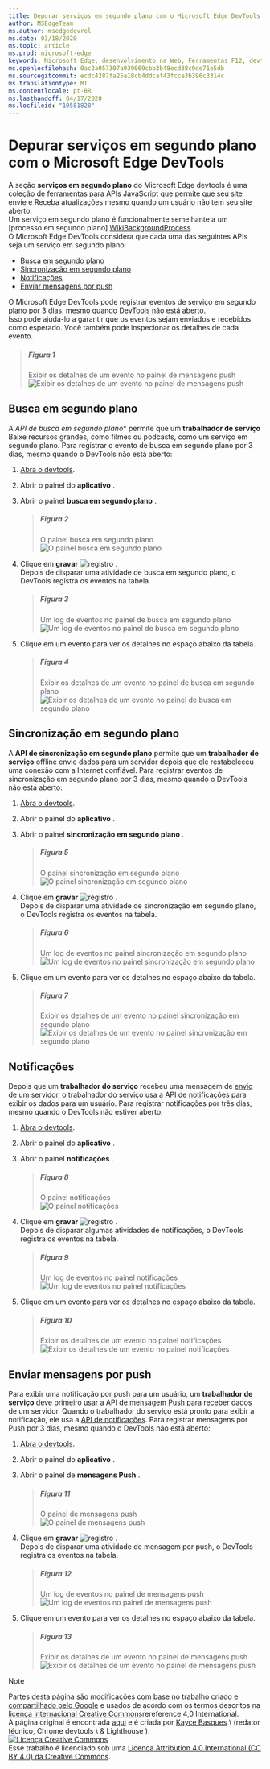 ```yaml
---
title: Depurar serviços em segundo plano com o Microsoft Edge DevTools
author: MSEdgeTeam
ms.author: msedgedevrel
ms.date: 03/18/2020
ms.topic: article
ms.prod: microsoft-edge
keywords: Microsoft Edge, desenvolvimento na Web, Ferramentas F12, devtools
ms.openlocfilehash: 0ac2a057307a939069cbb3b48ecd38c9de71e5db
ms.sourcegitcommit: ecdc4287fa25a18cb4ddcaf43fcce3b396c3314c
ms.translationtype: MT
ms.contentlocale: pt-BR
ms.lasthandoff: 04/17/2020
ms.locfileid: "10581828"
---
```

<!-- Copyright Kayce Basques 
   Licensed under the Apache License, Version 2.0 (the "License");
   you may not use this file except in compliance with the License.
   You may obtain a copy of the License at

       https://www.apache.org/licenses/LICENSE-2.0
       
   Unless required by applicable law or agreed to in writing, software
   distributed under the License is distributed on an "AS IS" BASIS,
   WITHOUT WARRANTIES OR CONDITIONS OF ANY KIND, either express or implied.
   See the License for the specific language governing permissions and
   limitations under the License.  -->  





# Depurar serviços em segundo plano com o Microsoft Edge DevTools   



A seção **serviços em segundo plano** do Microsoft Edge devtools é uma coleção de ferramentas para APIs JavaScript que permite que seu site envie e Receba atualizações mesmo quando um usuário não tem seu site aberto.  
Um serviço em segundo plano é funcionalmente semelhante a um [processo em segundo plano] [WikiBackgroundProcess].  
O Microsoft Edge DevTools considera que cada uma das seguintes APIs seja um serviço em segundo plano:  

*   [Busca em segundo plano](#background-fetch)  
*   [Sincronização em segundo plano](#background-sync)  
*   [Notificações](#notifications)  
*   [Enviar mensagens por push](#push-messages)  

O Microsoft Edge DevTools pode registrar eventos de serviço em segundo plano por 3 dias, mesmo quando DevTools não está aberto.  
Isso pode ajudá-lo a garantir que os eventos sejam enviados e recebidos como esperado.  Você também pode inspecionar os detalhes de cada evento.  

> ##### Figura 1  
> Exibir os detalhes de um evento no painel de mensagens push  
> ![Exibir os detalhes de um evento no painel de mensagens push][PushDetails]  

## Busca em segundo plano   

A *API de busca em segundo plano** permite que um **trabalhador de serviço** Baixe recursos grandes, como filmes ou podcasts, como um serviço em segundo plano.  Para registrar o evento de busca em segundo plano por 3 dias, mesmo quando o DevTools não está aberto:  

<!--Todo: add background fetch api section when available -->  

1.  [Abra o devtools][OpenDevTools].  
1.  Abrir o painel do **aplicativo** .  
1.  Abrir o painel **busca em segundo plano** .  
    
    > ##### Figura 2  
    > O painel busca em segundo plano  
    > ![O painel busca em segundo plano][FetchEmpty]  
    
1.  Clique em **gravar** ![ registro ][ImageRecordIcon] .  
   Depois de disparar uma atividade de busca em segundo plano, o DevTools registra os eventos na tabela.  
    
    > ##### Figura 3  
    > Um log de eventos no painel de busca em segundo plano  
    > ![Um log de eventos no painel de busca em segundo plano][FetchLog]  
    
1.  Clique em um evento para ver os detalhes no espaço abaixo da tabela.  
    
    > ##### Figura 4  
    > Exibir os detalhes de um evento no painel de busca em segundo plano  
    > ![Exibir os detalhes de um evento no painel de busca em segundo plano][FetchDetails]  

## Sincronização em segundo plano   

A **API de sincronização em segundo plano** permite que um **trabalhador de serviço** offline envie dados para um servidor depois que ele restabeleceu uma conexão com a Internet confiável.  Para registrar eventos de sincronização em segundo plano por 3 dias, mesmo quando o DevTools não está aberto:  

<!--Todo: add background sync api section when available -->  

1.  [Abra o devtools][OpenDevTools].  
1.  Abrir o painel do **aplicativo** .  
1.  Abrir o painel **sincronização em segundo plano** .  
    
    > ##### Figura 5  
    > O painel sincronização em segundo plano  
    > ![O painel sincronização em segundo plano][SyncEmpty]  
    
1.  Clique em **gravar** ![ registro ][ImageRecordIcon] .  
   Depois de disparar uma atividade de sincronização em segundo plano, o DevTools registra os eventos na tabela.  
    
    > ##### Figura 6  
    > Um log de eventos no painel sincronização em segundo plano  
    > ![Um log de eventos no painel sincronização em segundo plano][SyncLog]  
    
1.  Clique em um evento para ver os detalhes no espaço abaixo da tabela.  
    
    > ##### Figura 7  
    > Exibir os detalhes de um evento no painel sincronização em segundo plano  
    > ![Exibir os detalhes de um evento no painel sincronização em segundo plano][SyncDetails]  
    
## Notificações 

Depois que um **trabalhador do serviço** recebeu uma mensagem de [envio][MDNPush] de um servidor, o trabalhador do serviço usa a API de [notificações][MDNNotifications] para exibir os dados para um usuário.  Para registrar notificações por três dias, mesmo quando o DevTools não estiver aberto:  

1.  [Abra o devtools][OpenDevTools].  
1.  Abrir o painel do **aplicativo** .  
1.  Abrir o painel **notificações** .  
    
    > ##### Figura 8  
    > O painel notificações  
    > ![O painel notificações][NotificationsEmpty]  
    
1.  Clique em **gravar** ![ registro ][ImageRecordIcon] .  
   Depois de disparar algumas atividades de notificações, o DevTools registra os eventos na tabela.  
    
    > ##### Figura 9  
    > Um log de eventos no painel notificações  
    > ![Um log de eventos no painel notificações][NotificationsLog]  
    
1.  Clique em um evento para ver os detalhes no espaço abaixo da tabela.  
    
    > ##### Figura 10  
    > Exibir os detalhes de um evento no painel notificações  
    > ![Exibir os detalhes de um evento no painel notificações][NotificationsDetails]  
    
## Enviar mensagens por push 

Para exibir uma notificação por push para um usuário, um **trabalhador de serviço** deve primeiro usar a API de [mensagem Push][MDNPush] para receber dados de um servidor.  Quando o trabalhador do serviço está pronto para exibir a notificação, ele usa a [API de notificações][MDNNotifications].  Para registrar mensagens por Push por 3 dias, mesmo quando o DevTools não está aberto:  

1.  [Abra o devtools][OpenDevTools].  
1.  Abrir o painel do **aplicativo** .  
1.  Abrir o painel de **mensagens Push** .  
    
    > ##### Figura 11  
    > O painel de mensagens push  
    > ![O painel de mensagens push][PushEmpty]  

1.  Clique em **gravar** ![ registro ][ImageRecordIcon] .  
    Depois de disparar uma atividade de mensagem por push, o DevTools registra os eventos na tabela.  
    
    > ##### Figura 12  
    > Um log de eventos no painel de mensagens push  
    > ![Um log de eventos no painel de mensagens push][PushLog]  

1.  Clique em um evento para ver os detalhes no espaço abaixo da tabela.  
    
    > ##### Figura 13  
    > Exibir os detalhes de um evento no painel de mensagens push  
    > ![Exibir os detalhes de um evento no painel de mensagens push][PushDetails2]  
    
 



<!-- image links -->  

[ImageRecordIcon]: /microsoft-edge/devtools-guide-chromium/media/record-icon.msft.png  

[PushDetails]: /microsoft-edge/devtools-guide-chromium/media/javascript-application-background-services-push-messaging.msft.png "Figura 1: exibindo os detalhes de um evento no painel de mensagens push"  
[FetchEmpty]: /microsoft-edge/devtools-guide-chromium/media/javascript-application-background-services-background-fetch-empty.msft.png "Figura 2: painel de busca em segundo plano"  
[FetchLog]: /microsoft-edge/devtools-guide-chromium/media/javascript-application-background-services-background-fetch.msft.png "Figura 3: um log de eventos no painel de busca em segundo plano"  
[FetchDetails]: /microsoft-edge/devtools-guide-chromium/media/javascript-application-background-services-background-fetch-details.msft.png "Figura 4: exibindo os detalhes de um evento no painel de busca em segundo plano"  
[SyncEmpty]: /microsoft-edge/devtools-guide-chromium/media/javascript-application-background-services-background-sync-empty.msft.png "Figura 5: painel de sincronização em segundo plano"  
[SyncLog]: /microsoft-edge/devtools-guide-chromium/media/javascript-application-background-services-background-sync.msft.png "Figura 6: um log de eventos no painel de sincronização em segundo plano"  
[SyncDetails]: /microsoft-edge/devtools-guide-chromium/media/javascript-application-background-services-background-sync-details.msft.png "Figura 7: exibindo os detalhes de um evento no painel de sincronização em segundo plano"  
[NotificationsEmpty]: /microsoft-edge/devtools-guide-chromium/media/javascript-application-background-services-notifications-empty.msft.png "Figura 8: painel notificações"  
[NotificationsLog]: /microsoft-edge/devtools-guide-chromium/media/javascript-application-background-services-notifications.msft.png "Figura 9: um log de eventos no painel notificações"  
[NotificationsDetails]: /microsoft-edge/devtools-guide-chromium/media/javascript-application-background-services-notifications-details.msft.png "Figura 10: exibindo os detalhes de um evento no painel notificações"  
[PushEmpty]: /microsoft-edge/devtools-guide-chromium/media/javascript-application-background-services-push-messaging-empty.msft.png "Figura 11: o painel de mensagens push"  
[PushLog]: /microsoft-edge/devtools-guide-chromium/media/javascript-application-background-services-push-messaging.msft.png "Figura 12: um log de eventos no painel de mensagens push"  
[PushDetails2]: /microsoft-edge/devtools-guide-chromium/media/javascript-application-background-services-push-messaging-details.msft.png "Figura 13: exibir os detalhes de um evento no painel de mensagens push"  

<!-- links -->  

<!--[BackgroundFetchAPI]: ../../../microsoft-edge/devtools-guide-chromium/whats-new/2018/12/background-fetch.md "Background Fetch API"  -->  
<!--[BackgroundSyncAPI]: ../../../microsoft-edge/devtools-guide-chromium/whats-new/2015/12/background-sync.md  "Background Sync API"  -->

[OpenDevTools]: ../open.md "Abrir ferramentas para desenvolvedores do Microsoft Edge (Chromium)"  

[MDNNotifications]: https://developer.mozilla.org/docs/Web/API/Notifications_API "API de notificações | MDN"  
[MDNPush]: https://developer.mozilla.org/docs/Web/API/Push_API "API push | MDN"  
<!--[ServiceWorkerCacheStorage]: https://alphabet.dev/service-workers-cache-storage "Service workers and the Cache Storage API | alphabet.dev"  -->
[WikiBackgroundProcess]: https://en.wikipedia.org/wiki/Background_process "processo em segundo plano-Wikipédia"  

> [!NOTE]
> Partes desta página são modificações com base no trabalho criado e [compartilhado pelo Google][GoogleSitePolicies] e usados de acordo com os termos descritos na [licença internacional Creative Commons][CCA4IL]rereference 4,0 International.  
> A página original é encontrada [aqui](https://developers.google.com/web/tools/chrome-devtools/javascript/background-services) e é criada por [Kayce Basques][KayceBasques] \ (redator técnico, Chrome devtools \ & Lighthouse \).  
[![Licença Creative Commons][CCby4Image]][CCA4IL]  
Esse trabalho é licenciado sob uma [Licença Attribution 4.0 International (CC BY 4.0) da Creative Commons][CCA4IL].  

[CCA4IL]: https://creativecommons.org/licenses/by/4.0  
[CCby4Image]: https://i.creativecommons.org/l/by/4.0/88x31.png  
[GoogleSitePolicies]: https://developers.google.com/terms/site-policies  
[KayceBasques]: https://developers.google.com/web/resources/contributors/kaycebasques  
